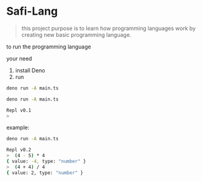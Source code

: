 # Safi-Lang

> this project purpose is to learn how programming languages work by creating new basic programming language.

to run the programming language

your need

1. install Deno
2. run

```BASH
deno run -A main.ts
```

```BASH
deno run -A main.ts

Repl v0.1
>
```

example:

```BASH
deno run -A main.ts

Repl v0.2
>  (4 - 5) * 4
{ value: -4, type: "number" }
>  (4 + 4) / 4
{ value: 2, type: "number" }
```
